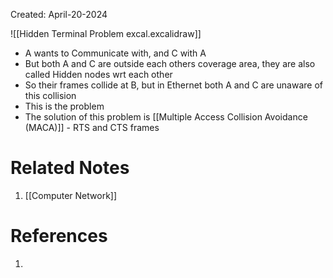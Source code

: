 Created: April-20-2024

![[Hidden Terminal Problem excal.excalidraw]]

- A wants to Communicate with, and C with A
- But both A and C are outside each others coverage area, they are also called Hidden nodes wrt each other
- So their frames collide at B, but in Ethernet both A and C are unaware of this collision
- This is the problem
- The solution of this problem is [[Multiple Access Collision Avoidance (MACA)]] - RTS and CTS frames

# Related Notes

1. [[Computer Network]]
# References

1. 